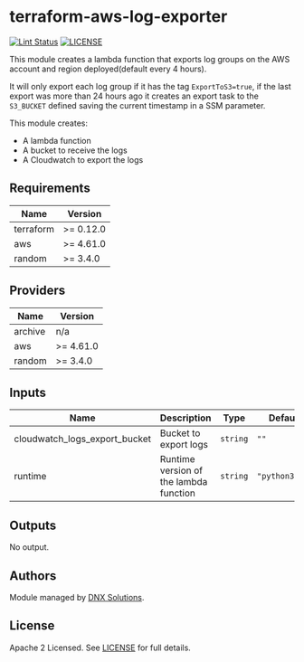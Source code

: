 # terraform-aws-log-exporter

[![Lint Status](https://github.com/DNXLabs/terraform-aws-log-exporter/workflows/Lint/badge.svg)](https://github.com/DNXLabs/terraform-aws-log-exporter/actions)
[![LICENSE](https://img.shields.io/github/license/DNXLabs/terraform-aws-log-exporter)](https://github.com/DNXLabs/terraform-aws-log-exporter/blob/master/LICENSE)

This module creates a lambda function that exports log groups on the AWS account and region deployed(default every 4 hours).

It will only export each log group if it has the tag `ExportToS3=true`, if the last export was more than 24 hours ago it creates an export task to the `S3_BUCKET` defined saving the current timestamp in a SSM parameter.

This module creates:
 - A lambda function
 - A bucket to receive the logs
 - A Cloudwatch to export the logs

<!--- BEGIN_TF_DOCS --->

## Requirements

| Name | Version |
|------|---------|
| terraform | >= 0.12.0 |
| aws | >= 4.61.0 |
| random | >= 3.4.0 |

## Providers

| Name | Version |
|------|---------|
| archive | n/a |
| aws | >= 4.61.0 |
| random | >= 3.4.0 |

## Inputs

| Name | Description | Type | Default | Required |
|------|-------------|------|---------|:--------:|
| cloudwatch\_logs\_export\_bucket | Bucket to export logs | `string` | `""` | no |
| runtime | Runtime version of the lambda function | `string` | `"python3.10"` | no |

## Outputs

No output.

<!--- END_TF_DOCS --->

## Authors

Module managed by [DNX Solutions](https://github.com/DNXLabs).

## License

Apache 2 Licensed. See [LICENSE](https://github.com/DNXLabs/terraform-aws-log-exporter/blob/master/LICENSE) for full details.
